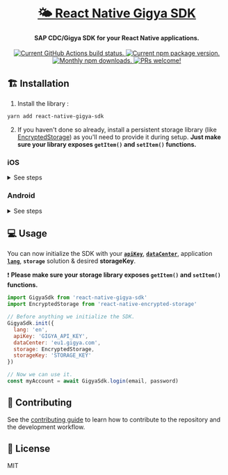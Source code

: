 <h1 align="center">
  <a href="https://github.com/colorfy-software/react-native-gigya-sdk" target="_blank" rel="noopener noreferrer">
    🌤 React Native Gigya SDK
  </a>
</h1>

<h4 align="center">
  <strong>SAP CDC/Gigya SDK for your React Native applications.</strong>
</h4>

<p align="center">
  <a href="https://github.com/colorfy-software/react-native-gigya-sdk/actions">
    <img src="https://github.com/colorfy-software/react-native-gigya-sdk/workflows/Test%20Suite/badge.svg?branch=main" alt="Current GitHub Actions build status." />
  </a>
  <a href="https://www.npmjs.org/package/react-native-gigya-sdk">
    <img src="https://badge.fury.io/js/react-native-gigya-sdk.svg" alt="Current npm package version." />
  </a>
  <a href="https://www.npmjs.org/package/react-native-gigya-sdk">
    <img src="https://img.shields.io/npm/dm/react-native-gigya-sdk.svg?maxAge=2592000" alt="Monthly npm downloads." />
  </a>
  <a href="https://colorfy-software.gitbook.io/react-native-gigya-sdk/contributing">
    <img src="https://img.shields.io/badge/PRs-welcome-brightgreen.svg" alt="PRs welcome!" />
  </a>
</p>

## 🏗️ Installation

1. Install the library :

```sh
yarn add react-native-gigya-sdk
```

2. If you haven't done so already, install a persistent storage library (like [EncryptedStorage](https://github.com/emeraldsanto/react-native-encrypted-storage)) as you'll need to provide it during setup. **Just make sure your library exposes `getItem()` and `setItem()` functions.**

### iOS

<details>
<summary>See steps</summary>
<br>
  
- Add the following line to your `ios/Podfile`:

```sh
pod 'Gigya'
```

- Run 
```sh
pod install
```

- If you don't already one, via Xcode, add a `.swift` to your Xcode project and accept to `Create Bridging Header`:

```swift
//
//  Bridge.swift
//  GigyaSdkExample
//

import Foundation

```

- If you're planing on having Facebook login, [follow the documentation](https://help.sap.com/viewer/8b8d6fffe113457094a17701f63e3d6a/LATEST/en-US/417aa03e70b21014bbc5a10ce4041860.html) to install the Facebook SDK.
  
- Same if you want Apple Sign In, [the documentation is here](https://help.sap.com/viewer/8b8d6fffe113457094a17701f63e3d6a/LATEST/en-US/417aa03e70b21014bbc5a10ce4041860.html). 
</details>

### Android

<details>
<summary>See steps</summary>
<br>

- Add the desired SDK version to your `android/build.gradle`:

```graddle
buildscript {
    ext {
      gigyaCoreSdkVersion = "core-v5.0.1"
    }
}
```

- If you're planing on having Facebook login, [follow the docs](https://help.sap.com/viewer/8b8d6fffe113457094a17701f63e3d6a/LATEST/en-US/4142e7a870b21014bbc5a10ce4041860.html) to install the Facebook SDK.
</details>

## 💻 Usage

You can now initialize the SDK with your [**`apiKey`**](https://help.sap.com/viewer/8b8d6fffe113457094a17701f63e3d6a/GIGYA/en-US/4143211270b21014bbc5a10ce4041860.html),
[**`dataCenter`**](https://help.sap.com/viewer/8b8d6fffe113457094a17701f63e3d6a/LATEST/en-US/41573b6370b21014bbc5a10ce4041860.html), application
[**`lang`**](https://help.sap.com/viewer/8b8d6fffe113457094a17701f63e3d6a/LATEST/en-US/4141d83470b21014bbc5a10ce4041860.html),
**`storage`** solution & desired **storageKey**.

❗ **Please make sure your storage library exposes `getItem()` and `setItem()` functions.**



```js
import GigyaSdk from 'react-native-gigya-sdk'
import EncryptedStorage from 'react-native-encrypted-storage'

// Before anything we initialize the SDK.
GigyaSdk.init({
  lang: 'en',
  apiKey: 'GIGYA_API_KEY',
  dataCenter: 'eu1.gigya.com',
  storage: EncryptedStorage,
  storageKey: 'STORAGE_KEY'
})

// Now we can use it.
const myAccount = await GigyaSdk.login(email, password)
```

## 🤝 Contributing

See the [contributing guide](CONTRIBUTING.md) to learn how to contribute to the repository and the development workflow.

## 📰 License

MIT
